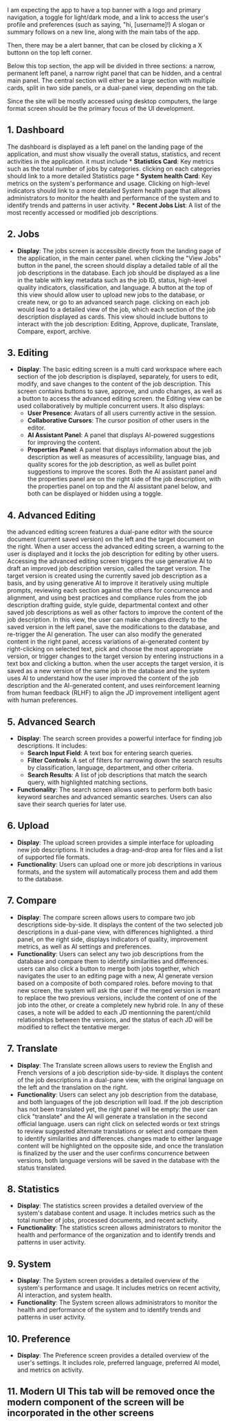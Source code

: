 
I am expecting the app to have a top banner with a logo and primary navigation, a toggle for light/dark mode, and a link to access the user's profile and preferences (such as saying, "hi, [username]!)
A slogan or summary follows on a new line, along with the main tabs of the app.

Then, there may be a alert banner, that can be closed by clicking a X buttonn on the top left corner.

Below this top section, the app will be divided in three sections: a narrow, permanent left panel, a narrow right panel that can be hidden, and a central main panel.
The central section will either be a large section with multiple cards, split in two side panels, or a dual-panel view, depending on the tab.

Since the site will be mostly accessed using desktop computers, the large format screen should be the primary focus of the UI development.

## 1. Dashboard
The dashboard is displayed as a left panel on the landing page of the application, and must show visually the overall status, statistics, and recent activities in the application. it must include
    *   **Statistics Card**: Key metrics such as the total number of jobs by categories. clicking on each categories should link to a more detailed Statistics page
    *   **System health Card**: Key metrics on the system's performance and usage. Clicking on high-level indicators should link to a more detailed System health page that allows administrators to monitor the health and performance of the system and to identify trends and patterns in user activity. 
    *   **Recent Jobs List**: A list of the most recently accessed or modified job descriptions.

## 2. Jobs
*   **Display**: The jobs screen is accessible directly from the landing page of the application, in the main center panel. when clicking the "View Jobs" button in the panel, the screen should display a detailed table of all the job descriptions in the database. Each job should be displayed as a line in the table with key metadata such as the job ID, status, high-level quality indicators, classification, and language. A button at the top of this view should allow user to upload new jobs to the database, or create new, or go to an advanced search page. clicking on each job would lead to a detailed view of the job, which each section of the job description displayed as cards. This view should include buttons to interact  with the job description: Editing, Approve, duplicate, Translate, Compare, export, archive. 

## 3. Editing
*   **Display**: The basic editing screen is a multi card workspace where each section of the job description is displayed, separately, for users to edit, modify, and save changes to the content of the job description. This screen contains buttons to save, approve, and undo changes, as well as a button to access the advanced editing screen. the Editing view can be used collaboratively by multiple concurrent users.  It also displays:
    *   **User Presence**: Avatars of all users currently active in the session.
    *   **Collaborative Cursors**: The cursor position of other users in the editor.
    *   **AI Assistant Panel**: A panel that displays AI-powered suggestions for improving the content.
    *   **Properties Panel**: A panel that displays information about the job description as well as measures of accessibility, language bias, and quality scores for the job description, as well as bullet point suggestions to improve the scores.
Both the AI assistant panel and the properties panel are on the right side of the job description, with the properties panel on top and the AI assistant panel below, and both can be displayed or hidden using a toggle.

 ## 4. Advanced Editing
the advanced editing screen features a dual-pane editor with the source document (current saved version) on the left and the target document on the right. When a user access the advanced editing screen, a warning to the user is displayed and it locks the job description for editing by other users. Accessing the advanced editing screen triggers the use generative AI to draft an improved job description version, called the target version. The target version is created using the currently saved job description as a basis, and by using generative AI to improve it iteratively using multiple prompts, reviewing each section against the others for concurrence and alignment, and using best practices and compliance rules from the job description drafting guide, style guide, departmental context and other saved job descriptions as well as other factors to improve the content of the job description. In this view, the user can make changes directly to the saved version in the left panel, save the modifications to the database, and re-trigger the AI generation. The user can also modify the generated content in the right panel, access variations of ai-generated content by right-clicking on selected text, pick and choose the most appropriate version, or trigger changes to the target version by entering instructions in a text box and clicking a button. when the user accepts the target version, it is saved as a new version of the same job in the database and the system uses AI to understand how the user improved the content of the job description and the AI-generated content, and uses reinforcement learning from human feedback (RLHF) to align the JD improvement intelligent agent with human preferences.

## 5. Advanced Search

*   **Display**: The search screen provides a powerful interface for finding job descriptions. It includes:
    *   **Search Input Field**: A text box for entering search queries.
    *   **Filter Controls**: A set of filters for narrowing down the search results by classification, language, department, and other criteria.
    *   **Search Results**: A list of job descriptions that match the search query, with highlighted matching sections.
*   **Functionality**: The search screen allows users to perform both basic keyword searches and advanced semantic searches. Users can also save their search queries for later use.

## 6. Upload

*   **Display**: The upload screen provides a simple interface for uploading new job descriptions. It includes a drag-and-drop area for files and a list of supported file formats.
*   **Functionality**: Users can upload one or more job descriptions in various formats, and the system will automatically process them and add them to the database.

## 7. Compare

*   **Display**: The compare screen allows users to compare two job descriptions side-by-side. It displays the content of the two selected job descriptions in a dual-pane view, with differences highlighted. a third panel, on the right side, displays indicators of quality, improvement metrics, as well as AI settings and preferences.
*   **Functionality**: Users can select any two job descriptions from the database and compare them to identify similarities and differences. users can also click a button to merge both jobs together, which navigates the user to an editing page with a new, AI generate version based on a composite of both compared roles. before moving to that new screen, the system will ask the user if the merged version is meant to replace the two previous versions, include the content of one of the job into the other, or create a completely new hybrid role. In any of these cases, a note will be added to each JD mentionning the parent/child relationships between the versions, and the status of each JD will be modified to reflect the tentative merger.

## 7. Translate

*   **Display**: The Translate screen allows users to review the English and French versions of a job description side-by-side. It displays the content of the job descriptions in a dual-pane view, with the original language on the left and the translation on the right.
*   **Functionality**: Users can select any job description from the database, and both languages of the job description will load. If the job description has not been translated yet, the right panel will be empty: the user can click "translate" and the AI will generate a translation in the second official language. users can right click on selected words or text strings to review suggested alternate translations or select and compare them to identify similarities and differences. changes made to either language content will be highlighted on the opposite side, and once the translation is finalized by the user and the user confirms concurrence between versions, both language versions will be saved in the database with the status translated.

## 8. Statistics

*   **Display**: The statistics screen provides a detailed overview of the system's database content and usage. It includes metrics such as the total number of jobs, processed documents, and recent activity.
*   **Functionality**: The statistics screen allows administrators to monitor the health and performance of the organization and to identify trends and patterns in user activity.

## 9. System

*   **Display**: The System screen provides a detailed overview of the system's performance and usage. It includes metrics on recent activity, AI interaction, and system health.
*   **Functionality**: The System screen allows administrators to monitor the health and performance of the system and to identify trends and patterns in user activity.

## 10. Preference

*   **Display**: The Preference screen provides a detailed overview of the user's settings. It includes role, preferred language, preferred AI model, and metrics on activity.

## 11. Modern UI This tab will be removed once the modern component of the screen will be incorporated in the other screens



